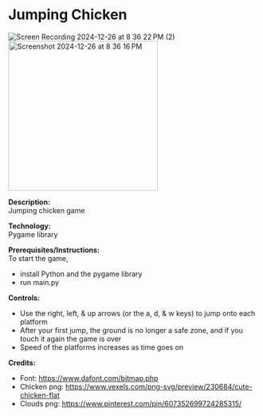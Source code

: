 # Jumping Chicken

![Screen Recording 2024-12-26 at 8 36 22 PM (2)](https://github.com/user-attachments/assets/e1ca558b-51d4-4f5f-a674-618116e949c2)
<img  width = "300" alt="Screenshot 2024-12-26 at 8 36 16 PM" src="https://github.com/user-attachments/assets/90892f04-940b-4acf-8b8f-c510e6338e69" />



**Description:**  
Jumping chicken game

**Technology:**  
Pygame library  

**Prerequisites/Instructions:**  
To start the game,
* install Python and the pygame library
* run main.py  

**Controls:**  
* Use the right, left, & up arrows (or the a, d, & w keys) to jump onto each platform
* After your first jump, the ground is no longer a safe zone, and if you touch it again the game is over
* Speed of the platforms increases as time goes on

**Credits:**  
* Font: https://www.dafont.com/bitmap.php  
* Chicken png: https://www.vexels.com/png-svg/preview/230684/cute-chicken-flat
* Clouds png: https://www.pinterest.com/pin/607352699724285315/
